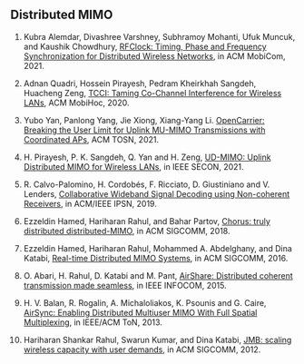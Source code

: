 ## Distributed MIMO

1. Kubra Alemdar, Divashree Varshney, Subhramoy Mohanti, Ufuk Muncuk, and Kaushik Chowdhury, [RFClock: Timing, Phase and Frequency Synchronization for Distributed Wireless Networks](https://dl.acm.org/doi/abs/10.1145/3447993.3448623), in ACM MobiCom, 2021.

1. Adnan Quadri, Hossein Pirayesh, Pedram Kheirkhah Sangdeh, Huacheng Zeng, [TCCI: Taming Co-Channel Interference for Wireless LANs](https://dl.acm.org/doi/abs/10.1145/3397166.3409138), ACM MobiHoc, 2020.

3. Yubo Yan, Panlong Yang, Jie Xiong, Xiang-Yang Li. [OpenCarrier: Breaking the User Limit for Uplink MU-MIMO Transmissions with Coordinated APs](https://dl.acm.org/doi/full/10.1145/3488382), ACM TOSN, 2021.

1. H. Pirayesh, P. K. Sangdeh, Q. Yan and H. Zeng, [UD-MIMO: Uplink Distributed MIMO for Wireless LANs](https://ieeexplore.ieee.org/abstract/document/9491622), in IEEE SECON, 2021.

1. R. Calvo-Palomino, H. Cordobés, F. Ricciato, D. Giustiniano and V. Lenders, [Collaborative Wideband Signal Decoding using Non-coherent Receivers](https://ieeexplore.ieee.org/abstract/document/8732539), in ACM/IEEE IPSN, 2019. 

1. Ezzeldin Hamed, Hariharan Rahul, and Bahar Partov, [Chorus: truly distributed distributed-MIMO](https://dl.acm.org/doi/abs/10.1145/3230543.3230578), in ACM SIGCOMM, 2018.

1. Ezzeldin Hamed, Hariharan Rahul, Mohammed A. Abdelghany, and Dina Katabi, [Real-time Distributed MIMO Systems](https://dl.acm.org/doi/abs/10.1145/2934872.2934905), in ACM SIGCOMM, 2016.

1. O. Abari, H. Rahul, D. Katabi and M. Pant, [AirShare: Distributed coherent transmission made seamless](https://ieeexplore.ieee.org/abstract/document/7218555), in IEEE INFOCOM, 2015.

1. H. V. Balan, R. Rogalin, A. Michaloliakos, K. Psounis and G. Caire, [AirSync: Enabling Distributed Multiuser MIMO With Full Spatial Multiplexing](https://ieeexplore.ieee.org/abstract/document/6403902), in IEEE/ACM ToN, 2013. 

1. Hariharan Shankar Rahul, Swarun Kumar, and Dina Katabi, [JMB: scaling wireless capacity with user demands](https://dl.acm.org/doi/abs/10.1145/2377677.2377722), in ACM SIGCOMM, 2012.


